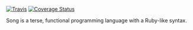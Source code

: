[![Travis](https://travis-ci.org/dcutting/Song.svg)](https://travis-ci.org/dcutting/Song)
[![Coverage Status](https://coveralls.io/repos/github/dcutting/Song/badge.svg?branch=master)](https://coveralls.io/github/dcutting/Song?branch=master)

Song is a terse, functional programming language with a Ruby-like syntax.
